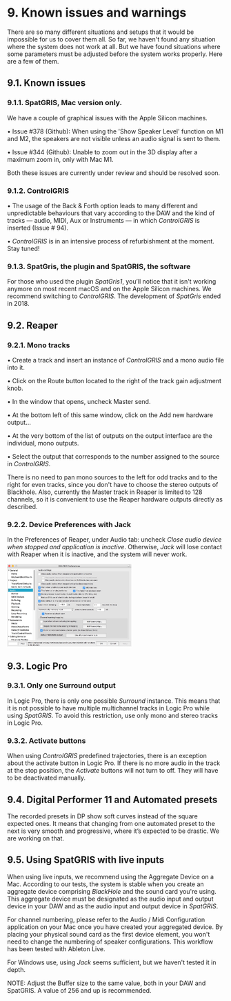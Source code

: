 # 9. Known issues and warnings

There are so many different situations and setups that it would be
impossible for us to cover them all. So far, we haven't found any
situation where the system does not work at all. But we have found
situations where some parameters must be adjusted before the system
works properly. Here are a few of them.

## 9.1. Known issues

### 9.1.1. SpatGRIS, Mac version only.

We have a couple of graphical issues with the Apple Silicon machines.

• Issue \#378 (Github): When using the 'Show Speaker Level' function on
M1 and M2, the speakers are not visible unless an audio signal is sent
to them.

• Issue \#344 (Github): Unable to zoom out in the 3D display after a
maximum zoom in, only with Mac M1.

Both these issues are currently under review and should be resolved
soon.

### 9.1.2. ControlGRIS

• The usage of the Back & Forth option leads to many different and
unpredictable behaviours that vary according to the DAW and the kind of
tracks — audio, MIDI, Aux or Instruments — in which *ControlGRIS* is
inserted (Issue \# 94).

• *ControlGRIS* is in an intensive process of refurbishment at the
moment. Stay tuned!

### 9.1.3. SpatGris, the plugin and SpatGRIS, the software

For those who used the plugin *SpatGris1*, you’ll notice that it isn't
working anymore on most recent macOS and on the Apple Silicon machines.
We recommend switching to *ControlGRIS*. The development of *SpatGris*
ended in 2018.

## 9.2. Reaper

### 9.2.1. Mono tracks

• Create a track and insert an instance of *ControlGRIS* and a mono
audio file into it.

• Click on the Route button located to the right of the track gain
adjustment knob.

• In the window that opens, uncheck Master send.

• At the bottom left of this same window, click on the Add new hardware
output…

• At the very bottom of the list of outputs on the output interface are
the individual, mono outputs.

• Select the output that corresponds to the number assigned to the
source in *ControlGRIS*.

There is no need to pan mono sources to the left for odd tracks and to
the right for even tracks, since you don't have to choose the stereo
outputs of Blackhole. Also, currently the Master track in Reaper is
limited to 128 channels, so it is convenient to use the Reaper hardware
outputs directly as described.

### 9.2.2. Device Preferences with Jack

In the Preferences of Reaper, under Audio tab: uncheck *Close audio
device when stopped and application is inactive*. Otherwise, *Jack* will
lose contact with Reaper when it is inactive, and the system will never
work.

<img src="./media-en/media/image136.jpg"
style="width:3in;height:1.98883in" />

## 9.3. Logic Pro

### 9.3.1. Only one Surround output

In Logic Pro, there is only one possible *Surround* instance. This means
that it is not possible to have multiple multichannel tracks in Logic
Pro while using *SpatGRIS*. To avoid this restriction, use only mono and
stereo tracks in Logic Pro.

### 9.3.2. Activate buttons

When using *ControlGRIS* predefined trajectories, there is an exception
about the activate button in Logic Pro. If there is no more audio in the
track at the stop position, the *Activate* buttons will not turn to off.
They will have to be deactivated manually.

## 9.4. Digital Performer 11 and Automated presets

The recorded presets in DP show soft curves instead of the square
expected ones. It means that changing from one automated preset to the
next is very smooth and progressive, where it’s expected to be drastic.
We are working on that.

## 9.5. Using SpatGRIS with live inputs

When using live inputs, we recommend using the Aggregate Device on a
Mac. According to our tests, the system is stable when you create an
aggregate device comprising *BlackHole* and the sound card you're using.
This aggregate device must be designated as the audio input and output
device in your DAW and as the audio input and output device in
*SpatGRIS*.

For channel numbering, please refer to the Audio / Midi Configuration
application on your Mac once you have created your aggregated device. By
placing your physical sound card as the first device element, you won't
need to change the numbering of speaker configurations. This workflow
has been tested with Ableton Live.

For Windows use, using *Jack* seems sufficient, but we haven't tested it
in depth.

NOTE: Adjust the Buffer size to the same value, both in your DAW and
SpatGRIS. A value of 256 and up is recommended.
